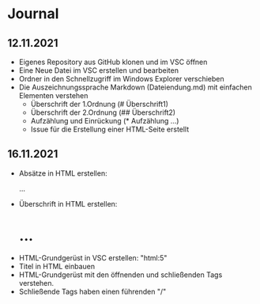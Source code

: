 # Journal

## 12.11.2021
* Eigenes Repository aus GitHub klonen und im VSC öffnen
* Eine Neue Datei im VSC erstellen und bearbeiten
* Ordner in den Schnellzugriff im Windows Explorer verschieben 
* Die Auszeichnungssprache Markdown (Dateiendung.md) mit einfachen Elementen verstehen 
  * Überschrift der 1.Ordnung (# Überschrift1)
  * Überschrift der 2.Ordnung (## Überschrift2)
  * Aufzählung und Einrückung (* Aufzählung ...)
  * Issue für die Erstellung einer HTML-Seite erstellt 

## 16.11.2021
* Absätze in HTML erstellen: <p>...</P>
* Überschrift in HTML erstellen: <h1>...</h1>
* HTML-Grundgerüst in VSC erstellen: "html:5" 
* Titel in HTML einbauen 
* HTML-Grundgerüst mit den öffnenden und schließenden Tags verstehen. 
* Schließende Tags haben einen führenden "/"

